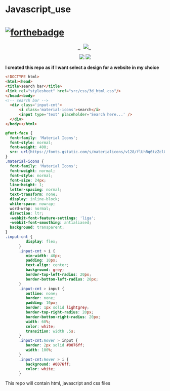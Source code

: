 # Javascript_use
# [![forthebadge](https://forthebadge.com/images/badges/made-with-javascript.svg)](https://www.javascript.com)

<p align="center">
 <a href="https://github-readme-stats-eight-theta.vercel.app/api/top-langs/?username=BhJaipal&layout=compact&langs_count=16&theme=dark&background=black">  
     <img src="http://github-readme-stats-eight-theta.vercel.app/api/top-langs/?username=BhJaipal&layout=compact&langs_count=16&background=black&theme=dark" style="margin-left:10px"/>  
 </a>  
</p> 
  
<p align="center"> 
 <img src="https://img.shields.io/github/last-commit/BhJaipal/Python-Module?color=aqua&logo=%20Github&logoColor=%20yellow&style=plastic"> 
 <img src="https://img.shields.io/github/contributors/BhJaipal/Python-Module?color=blue&logo=%20Github&logoColor=%20yellow&style=plastic"> 
</p>

**I created this repo as if I want select a design for a website in my choice**

```html
<!DOCTYPE html>
<html><head>
<title>search bar</title>
<link rel="stylesheet" href="src/css/3d_html.css"/>
</head><body>
<!-- search bar -->
  <div class='input-cnt'>
      <i class='material-icons'>search</i>
      <input type='text' placeholder='Search here...' />
  </div>
</body></html>
```

```css
@font-face {
  font-family: 'Material Icons';
  font-style: normal;
  font-weight: 400;
  src: url(https://fonts.gstatic.com/s/materialicons/v128/flUhRq6tzZclQEJ-Vdg-IuiaDsNcIhQ8tQ.woff2) format('woff2');
}
.material-icons {
  font-family: 'Material Icons';
  font-weight: normal;
  font-style: normal;
  font-size: 24px;
  line-height: 1;
  letter-spacing: normal;
  text-transform: none;
  display: inline-block;
  white-space: nowrap;
  word-wrap: normal;
  direction: ltr;
  -webkit-font-feature-settings: 'liga';
  -webkit-font-smoothing: antialiased;
  background: transparent;
}
.input-cnt {
         display: flex;
      }
      .input-cnt > i {
         min-width: 40px;
         padding: 10px;
         text-align: center;
         background: grey;
         border-top-left-radius: 20px;
         border-bottom-left-radius: 20px;
      }
      .input-cnt > input {
         outline: none;
         border: none;
         padding: 10px;
         border: 1px solid lightgrey;
         border-top-right-radius: 20px;
         border-bottom-right-radius: 20px;
         width: 60%;
         color: white;
         transition: width .5s;
      }
      .input-cnt:hover > input {
         border: 2px solid #0076ff;
         width: 100%;
      }
      .input-cnt:hover > i {
         background: #0076ff;
         color: white;
      }
```

This repo will contain html, javascript and css files
